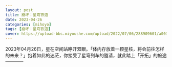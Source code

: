```yaml
---
layout: post
title: 崩坏：星穹铁道
date: 2023-04-26
categories: [mihoyo]
tags: [崩坏：星穹铁道]
cover: https://upload-bbs.miyoushe.com/upload/2022/07/06/288909601/a0030dfa5a76ee9af852c87967fa3107_7126396285551611919.png?x-oss-process=image//resize,s_700/quality,q_80/auto-orient,0/interlace,1/format,png
---
```


2023年04月26日，星在空间站睁开双眼。「体内存放着一颗星核，将会前往怎样的未来？」抱着如此的迷茫，你接受了星穹列车的邀请，就此踏上「开拓」的旅途————

<!-- more -->
